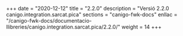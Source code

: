 +++
date        = "2020-12-12"
title       = "2.2.0"
description = "Versió 2.2.0 canigo.integration.sarcat.pica"
sections    = "canigo-fwk-docs"
enllac		= "/canigo-fwk-docs/documentacio-llibreries/canigo.integration.sarcat.pica/2.2.0/"
weight		= 14
+++
